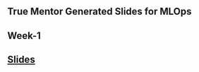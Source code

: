 ## True Mentor Generated Slides for MLOps


## Week-1
## [Slides](https://docs.google.com/presentation/d/18VdKRnizQ-6-79jtu0zuj4uvVAA__BTY6ajmV9AJYRI/edit?usp=sharing)
